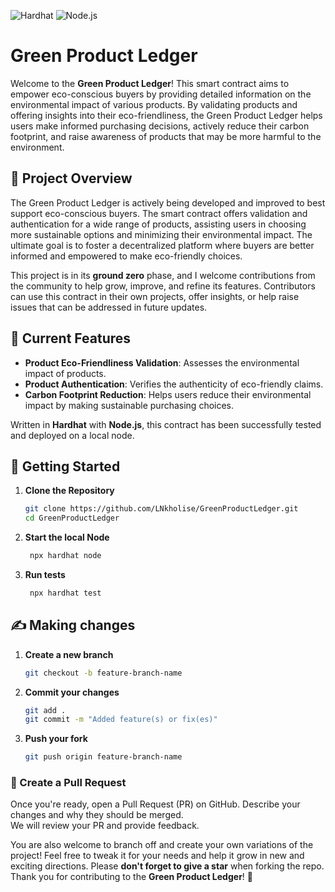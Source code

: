 ![Hardhat](https://img.shields.io/badge/Hardhat-00A6D6?style=for-the-badge&logo=hardhat&logoColor=white)
![Node.js](https://img.shields.io/badge/Node.js-339933?style=for-the-badge&logo=node.js&logoColor=white)

# Green Product Ledger

Welcome to the **Green Product Ledger**! This smart contract aims to empower eco-conscious buyers by providing detailed information on the environmental impact of various products. By validating products and offering insights into their eco-friendliness, the Green Product Ledger helps users make informed purchasing decisions, actively reduce their carbon footprint, and raise awareness of products that may be more harmful to the environment.

## 🚀 Project Overview

The Green Product Ledger is actively being developed and improved to best support eco-conscious buyers. The smart contract offers validation and authentication for a wide range of products, assisting users in choosing more sustainable options and minimizing their environmental impact. The ultimate goal is to foster a decentralized platform where buyers are better informed and empowered to make eco-friendly choices.

This project is in its **ground zero** phase, and I welcome contributions from the community to help grow, improve, and refine its features. Contributors can use this contract in their own projects, offer insights, or help raise issues that can be addressed in future updates.

## 🧪 Current Features

- **Product Eco-Friendliness Validation**: Assesses the environmental impact of products.
- **Product Authentication**: Verifies the authenticity of eco-friendly claims.
- **Carbon Footprint Reduction**: Helps users reduce their environmental impact by making sustainable purchasing choices.

Written in **Hardhat** with **Node.js**, this contract has been successfully tested and deployed on a local node.

## 🚀 Getting Started

1. **Clone the Repository**

   ```bash
   git clone https://github.com/LNkholise/GreenProductLedger.git
   cd GreenProductLedger
   
2. **Start the local Node**

   ```bash
    npx hardhat node

3. **Run tests**
   
   ```bash
    npx hardhat test

## ✍️ Making changes

1. **Create a new branch**

    ```bash
    git checkout -b feature-branch-name

2. **Commit your changes**

    ```bash
    git add .
    git commit -m "Added feature(s) or fix(es)"

3. **Push your fork**

    ```bash
    git push origin feature-branch-name

###  🚀 Create a Pull Request 
Once you're ready, open a Pull Request (PR) on GitHub. Describe your changes and why they should be merged.  
We will review your PR and provide feedback.  

You are also welcome to branch off and create your own variations of the project!
Feel free to tweak it for your needs and help it grow in new and exciting directions.
Please **don't forget to give a star** when forking the repo.
Thank you for contributing to the **Green Product Ledger**! 🌱

  
